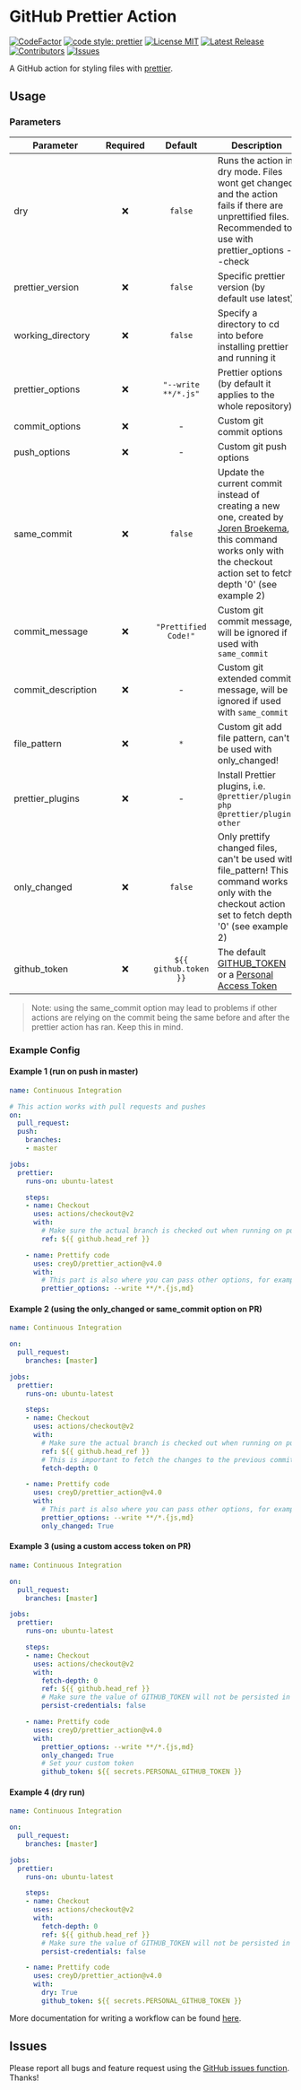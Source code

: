 # GitHub Prettier Action

[![CodeFactor](https://www.codefactor.io/repository/github/creyd/prettier_action/badge/master)](https://www.codefactor.io/repository/github/creyd/prettier_action/overview/master)
[![code style: prettier](https://img.shields.io/badge/code_style-prettier-ff69b4.svg?style=flat-square)](https://github.com/prettier/prettier)
[![License MIT](https://img.shields.io/github/license/creyD/prettier_action)](https://github.com/creyD/prettier_action/blob/master/LICENSE)
[![Latest Release](https://img.shields.io/github/v/release/creyD/prettier_action)](https://github.com/creyD/prettier_action/releases)
[![Contributors](https://img.shields.io/github/contributors-anon/creyD/prettier_action)](https://github.com/creyD/prettier_action/graphs/contributors)
[![Issues](https://img.shields.io/github/issues/creyD/prettier_action)](https://github.com/creyD/prettier_action/issues)


A GitHub action for styling files with [prettier](https://prettier.io).

## Usage

### Parameters

| Parameter | Required | Default | Description |
| - | :-: | :-: | - |
| dry | :x: | `false` | Runs the action in dry mode. Files wont get changed and the action fails if there are unprettified files. Recommended to use with prettier_options --check |
| prettier_version | :x: | `false` | Specific prettier version (by default use latest) |
| working_directory | :x: | `false` | Specify a directory to cd into before installing prettier and running it |
| prettier_options | :x: | `"--write **/*.js"` | Prettier options (by default it applies to the whole repository) |
| commit_options | :x: | - | Custom git commit options |
| push_options | :x: | - | Custom git push options |
| same_commit | :x: | `false` | Update the current commit instead of creating a new one, created by [Joren Broekema](https://github.com/jorenbroekema), this command works only with the checkout action set to fetch depth '0' (see example 2)  |
| commit_message | :x: | `"Prettified Code!"` | Custom git commit message, will be ignored if used with `same_commit` |
| commit_description | :x: | - | Custom git extended commit message, will be ignored if used with `same_commit` |
| file_pattern | :x: | `*` | Custom git add file pattern, can't be used with only_changed! |
| prettier_plugins | :x: | - | Install Prettier plugins, i.e. `@prettier/plugin-php @prettier/plugin-other` |
| only_changed | :x: | `false` | Only prettify changed files, can't be used with file_pattern! This command works only with the checkout action set to fetch depth '0' (see example 2)|
| github_token | :x: | `${{ github.token }}` | The default [GITHUB_TOKEN](https://docs.github.com/en/actions/reference/authentication-in-a-workflow#about-the-github_token-secret) or a [Personal Access Token](https://docs.github.com/en/github/authenticating-to-github/keeping-your-account-and-data-secure/creating-a-personal-access-token)

> Note: using the same_commit option may lead to problems if other actions are relying on the commit being the same before and after the prettier action has ran. Keep this in mind.

### Example Config

#### Example 1 (run on push in master)
```yaml
name: Continuous Integration

# This action works with pull requests and pushes
on:
  pull_request:
  push:
    branches:
    - master

jobs:
  prettier:
    runs-on: ubuntu-latest

    steps:
    - name: Checkout
      uses: actions/checkout@v2
      with:
        # Make sure the actual branch is checked out when running on pull requests
        ref: ${{ github.head_ref }}

    - name: Prettify code
      uses: creyD/prettier_action@v4.0
      with:
        # This part is also where you can pass other options, for example:
        prettier_options: --write **/*.{js,md}
```

#### Example 2 (using the only_changed or same_commit option on PR)
```yaml
name: Continuous Integration

on:
  pull_request:
    branches: [master]

jobs:
  prettier:
    runs-on: ubuntu-latest

    steps:
    - name: Checkout
      uses: actions/checkout@v2
      with:
        # Make sure the actual branch is checked out when running on pull requests
        ref: ${{ github.head_ref }}
        # This is important to fetch the changes to the previous commit
        fetch-depth: 0

    - name: Prettify code
      uses: creyD/prettier_action@v4.0
      with:
        # This part is also where you can pass other options, for example:
        prettier_options: --write **/*.{js,md}
        only_changed: True
```

#### Example 3 (using a custom access token on PR)
```yaml
name: Continuous Integration

on:
  pull_request:
    branches: [master]

jobs:
  prettier:
    runs-on: ubuntu-latest

    steps:
    - name: Checkout
      uses: actions/checkout@v2
      with:
        fetch-depth: 0
        ref: ${{ github.head_ref }}
        # Make sure the value of GITHUB_TOKEN will not be persisted in repo's config
        persist-credentials: false

    - name: Prettify code
      uses: creyD/prettier_action@v4.0
      with:
        prettier_options: --write **/*.{js,md}
        only_changed: True
        # Set your custom token
        github_token: ${{ secrets.PERSONAL_GITHUB_TOKEN }}
```

#### Example 4 (dry run)
```yaml
name: Continuous Integration

on:
  pull_request:
    branches: [master]

jobs:
  prettier:
    runs-on: ubuntu-latest

    steps:
    - name: Checkout
      uses: actions/checkout@v2
      with:
        fetch-depth: 0
        ref: ${{ github.head_ref }}
        # Make sure the value of GITHUB_TOKEN will not be persisted in repo's config
        persist-credentials: false

    - name: Prettify code
      uses: creyD/prettier_action@v4.0
      with:
        dry: True
        github_token: ${{ secrets.PERSONAL_GITHUB_TOKEN }}
```

More documentation for writing a workflow can be found [here](https://help.github.com/en/actions/automating-your-workflow-with-github-actions/workflow-syntax-for-github-actions).

## Issues

Please report all bugs and feature request using the [GitHub issues function](https://github.com/creyD/prettier_action/issues/new). Thanks!

